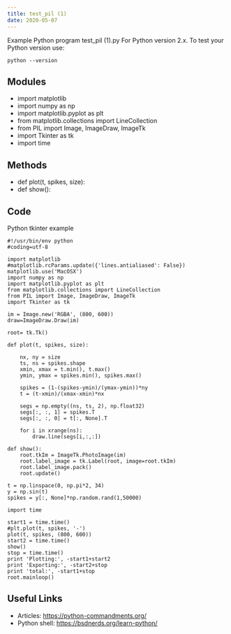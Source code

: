 ```yaml
---
title: test_pil (1)
date: 2020-05-07
---
```

Example Python program test_pil (1).py
For Python version 2.x.
To test your Python version use:

    python --version

## Modules

* import matplotlib
* import numpy as np
* import matplotlib.pyplot as plt
* from matplotlib.collections import LineCollection
* from PIL import Image, ImageDraw, ImageTk
* import Tkinter as tk
* import time

## Methods

* def plot(t, spikes, size):
* def show():

## Code

Python tkinter example

    #!/usr/bin/env python
    #coding=utf-8
    
    import matplotlib
    #matplotlib.rcParams.update({'lines.antialiased': False})
    matplotlib.use('MacOSX')
    import numpy as np
    import matplotlib.pyplot as plt
    from matplotlib.collections import LineCollection
    from PIL import Image, ImageDraw, ImageTk
    import Tkinter as tk
    
    im = Image.new('RGBA', (800, 600))
    draw=ImageDraw.Draw(im)
    
    root= tk.Tk()
    
    def plot(t, spikes, size):
    
        nx, ny = size
        ts, ns = spikes.shape
        xmin, xmax = t.min(), t.max()
        ymin, ymax = spikes.min(), spikes.max()
    
        spikes = (1-(spikes-ymin)/(ymax-ymin))*ny
        t = (t-xmin)/(xmax-xmin)*nx
    
        segs = np.empty((ns, ts, 2), np.float32)
        segs[:, :, 1] = spikes.T
        segs[:, :, 0] = t[:, None].T
        
        for i in xrange(ns):
            draw.line(segs[i,:,:])
    
    def show():
        root.tkIm = ImageTk.PhotoImage(im)
        root.label_image = tk.Label(root, image=root.tkIm)
        root.label_image.pack()
        root.update()
    
    t = np.linspace(0, np.pi*2, 34)
    y = np.sin(t) 
    spikes = y[:, None]*np.random.rand(1,50000)
    
    import time
    
    start1 = time.time()
    #plt.plot(t, spikes, '-')
    plot(t, spikes, (800, 600))
    start2 = time.time()
    show()
    stop = time.time()
    print 'Plotting:', -start1+start2 
    print 'Exporting:', -start2+stop
    print 'total:', -start1+stop
    root.mainloop()

## Useful Links

- Articles: https://python-commandments.org/
- Python shell: https://bsdnerds.org/learn-python/
